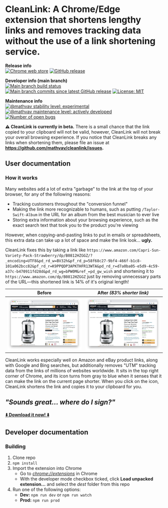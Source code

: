 # CleanLink: A Chrome/Edge extension that shortens lengthy links and removes tracking data without the use of a link shortening service.

**Release info**
<br /><!-- this br tag takes up less vertical space than a new paragraph -->
[![Chrome web store](https://img.shields.io/chrome-web-store/v/copgnnhedjdobmglcjbeojddbkhoadpg?logo=google-chrome&label=latest%20chrome%20release)](https://chrome.google.com/webstore/detail/cleanlink/copgnnhedjdobmglcjbeojddbkhoadpg)
[![GitHub release](https://img.shields.io/github/release-date/mathvav/cleanlink?label=latest%20github%20release%20date)](https://github.com/mathvav/cleanlink/releases)

**Developer info (main branch)**
<br /><!-- this br tag takes up less vertical space than a new paragraph -->
[![Main branch build status](https://img.shields.io/travis/com/mathvav/cleanlink?label=travis%20build)](https://travis-ci.com/mathvav/cleanlink)
[![Main branch commits since latest GitHub release](https://img.shields.io/github/commits-since/mathvav/cleanlink/latest?label=commits%20since%20last%20github%20release)](https://github.com/mathvav/cleanlink/commits/main)
[![License: MIT](https://img.shields.io/badge/license-MIT-1abc9c)](https://github.com/mathvav/cleanlink/blob/main/LICENSE)

**Maintenance info**
<br /><!-- this br tag takes up less vertical space than a new paragraph -->
[![@mathvav stability level: experimental](https://img.shields.io/badge/%40mathvav_stability_level-experimental-blueviolet)](https://gist.github.com/mathvav/76a115a315ec08b07728f98f99fe9a77)
[![@mathvav maintenance level: actively developed](https://img.shields.io/badge/%40mathvav_maintenance_level-actively_developed-brightgreen)](https://gist.github.com/mathvav/033a4d949e94650a68bee81d94a371b3)
[![Number of open bugs](https://img.shields.io/github/issues/mathvav/cleanlink/bug?label=bugs)](https://github.com/mathvav/cleanlink/issues?q=is%3Aopen+is%3Aissue+label%3Abug)

**⚠️ CleanLink is currently in beta.** There is a small chance that the link copied to your clipboard will not be valid, however, CleanLink will not break your overall browsing experience. If you notice that CleanLink breaks any links when shortening them, please file an issue at **https://github.com/mathvav/cleanlink/issues.**

## User documentation

### How it works

Many websites add a lot of extra "garbage" to the link at the top of your browser, for any of the following reasons:

- Tracking customers throughout the "conversion funnel"
- Making the link more recognizable to humans, such as putting `/Taylor-Swift-Album` in the URL for an album from the best musician to ever live
- Storing extra information about your browsing experience, such as the exact search text that took you to the product you're viewing

However, when copying-and-pasting links to put in emails or spreadsheets, this extra data can take up a lot of space and make the link look... **ugly.**

CleanLink fixes this by taking a link like `https://www.amazon.com/Capri-Sun-Variety-Pack-Strawberry/dp/B0812HZGGZ/?_encoding=UTF8&pd_rd_w=BV32h&pf_rd_p=58f68c27-9bf4-466f-b1c8-101a062bcc82&pf_rd_r=K9PPQDP3APKTHFR13WTA&pd_rd_r=d7a0ba05-e5d9-4c59-a37c-b470911fd28d&pd_rd_wg=bPW0M&ref_=pd_gw_wish` and shortening it to `https://www.amazon.com/dp/B0812HZGGZ` just by removing unnecessary parts of the URL—this shortened link is 14% of it's original length!

| Before                                                | After _(83% shorter link)_                          |
| ----------------------------------------------------- | --------------------------------------------------- |
| ![Before screenshot](./screenshots/github-before.png) | ![After screenshot](./screenshots/github-after.png) |

CleanLink works especially well on Amazon and eBay product links, along with Google and Bing searches, but additionally removes "UTM" tracking data from the links of millions of websites worldwide. It sits in the top right corner of Chrome, and its icon turns from gray to blue when it senses that it can make the link on the current page shorter. When you click on the icon, CleanLink shortens the link and copies it to your clipboard for you.

## *"Sounds great... where do I sign?"*

**[⬇️ Download it now! ⬇️](https://chrome.google.com/webstore/detail/cleanlink/copgnnhedjdobmglcjbeojddbkhoadpg)**

## Developer documentation

### Building

1. Clone repo
2. `npm install`
3. Import the extension into Chrome
	* Go to [_chrome://extensions_](chrome://extensions) in Chrome
	* With the developer mode checkbox ticked, click **Load unpacked extension...** and select the _dest_ folder from this repo
4. Run one of the following options:
	- **Dev:** `npm run dev` or `npm run watch`
	- **Prod:** `npm run prod`
